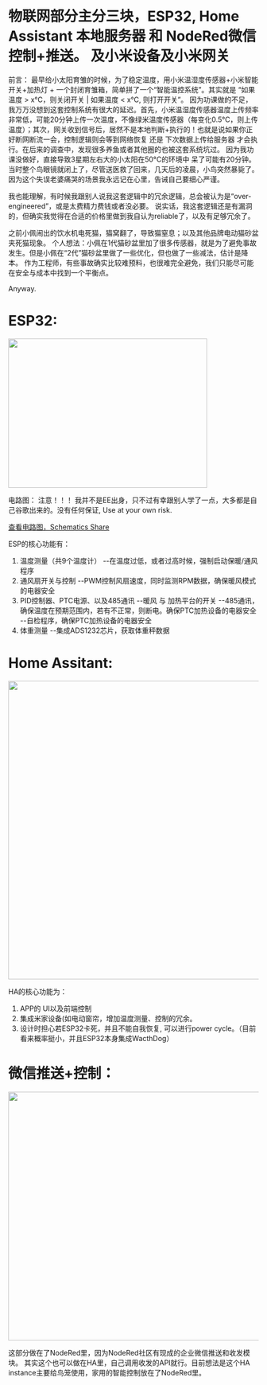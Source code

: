 # 物联网部分主分三块，ESP32, Home Assistant 本地服务器 和 NodeRed微信控制+推送。    及小米设备及小米网关

前言：
最早给小太阳育雏的时候，为了稳定温度，用小米温湿度传感器+小米智能开关+加热灯 + 一个封闭育雏箱，简单拼了一个“智能温控系统”。其实就是 “如果温度 > x°C，则关闭开关 | 如果温度 < x°C, 则打开开关”。
因为功课做的不足，我万万没想到这套控制系统有很大的延迟。首先，小米温湿度传感器温度上传频率非常低，可能20分钟上传一次温度，不像绿米温度传感器（每变化0.5°C，则上传温度）；其次，网关收到信号后，居然不是本地判断+执行的！也就是说如果你正好断网断流一会，控制逻辑则会等到网络恢复 还是 下次数据上传给服务器 才会执行。在后来的调查中，发现很多养鱼或者其他圈的也被这套系统坑过。
因为我功课没做好，直接导致3星期左右大的小太阳在50°C的环境中 呆了可能有20分钟。当时整个鸟眼镜就闭上了，尽管送医救了回来，几天后的凌晨，小鸟突然暴毙了。
因为这个失误老婆痛哭的场景我永远记在心里，告诫自己要细心严谨。

我也能理解，有时候我跟别人说我这套逻辑中的冗余逻辑，总会被认为是“over-engineered”，或是太费精力费钱或者没必要。
说实话，我这套逻辑还是有漏洞的，但确实我觉得在合适的价格里做到我自认为reliable了，以及有足够冗余了。

之前小佩闹出的饮水机电死猫，猫窝翻了，导致猫窒息；以及其他品牌电动猫砂盆夹死猫现象。
个人想法：小佩在1代猫砂盆里加了很多传感器，就是为了避免事故发生。但是小佩在“2代”猫砂盆里做了一些优化，但也做了一些减法，估计是降本。
作为工程师，有些事故确实比较难预料，也很难完全避免，我们只能尽可能在安全与成本中找到一个平衡点。

Anyway.



# ESP32:

<img src="https://user-images.githubusercontent.com/1382734/217273326-d0e99e39-cd2b-41f0-9a1f-8914bd947908.png" width="400" height="300">

电路图：
注意！！！ 我并不是EE出身，只不过有幸跟别人学了一点，大多都是自己谷歌出来的。没有任何保证, Use at your own risk.

<a href="https://github.com/lei261/lei261.github.io/blob/main/%E6%99%BA%E8%83%BD%E9%B8%9F%E7%AC%BC%20Smart%20Bird%20Cage/IoT%20%E5%8A%9F%E8%83%BD/Bird%20Cage%20Control%20v4%20Schematic.pdf"> 查看电路图，Schematics Share </a>

ESP的核心功能有：
1. 温度测量（共9个温度计）
  --在温度过低，或者过高时候，强制启动保暖/通风程序
2. 通风扇开关与控制
  --PWM控制风扇速度，同时监测RPM数据，确保暖风模式的电器安全
3. PID控制器、PTC电源、以及485通讯
  --暖风 与 加热平台的开关
  --485通讯，确保温度在预期范围内，若有不正常，则断电。确保PTC加热设备的电器安全
  --自检程序，确保PTC加热设备的电器安全
4. 体重测量
  --集成ADS1232芯片，获取体重秤数据


# Home Assitant:


<img src="https://user-images.githubusercontent.com/1382734/217272975-b6ff87fa-e16d-4482-95ba-0aed1bb4f53a.png" width="900" height="600">

HA的核心功能为：
1. APP的 UI以及前端控制
2. 集成米家设备(如电动窗帘，增加温度测量、控制的冗余。
3. 设计时担心若ESP32卡死，并且不能自我恢复, 可以进行power cycle。（目前看来概率挺小，并且ESP32本身集成WacthDog）




# 微信推送+控制：

<img src="https://user-images.githubusercontent.com/1382734/217273670-72937f08-5314-442f-9899-8162d8fda784.png" width="800" height="500">

这部分做在了NodeRed里，因为NodeRed社区有现成的企业微信推送和收发模块。
其实这个也可以做在HA里，自己调用收发的API就行。目前想法是这个HA instance主要给鸟笼使用，家用的智能控制放在了NodeRed里。



